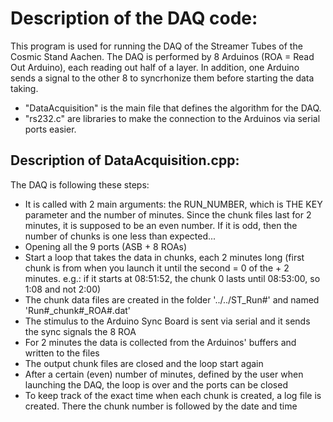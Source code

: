 # Description of the DAQ code:
This program is used for running the DAQ of the Streamer Tubes of the Cosmic Stand Aachen.
The DAQ is performed by 8 Arduinos (ROA = Read Out Arduino), each reading out half of a layer. In addition, one Arduino sends a signal to the other 8 to syncrhonize them before starting the data taking.
- "DataAcquisition" is the main file that defines the algorithm for the DAQ.
- "rs232.c" are libraries to make the connection to the Arduinos via serial ports easier.

## Description of DataAcquisition.cpp:
The DAQ is following these steps:
- It is called with 2 main arguments: the RUN_NUMBER, which is THE KEY parameter and the number of minutes. Since the chunk files last for 2 minutes, it is supposed to be an even number. If it is odd, then the number of chunks is one less than expected...
- Opening all the 9 ports (ASB + 8 ROAs)
- Start a loop that takes the data in chunks, each 2 minutes long (first chunk is from when you launch it until the second = 0 of the + 2 minutes. e.g.: if it starts at 08:51:52, the chunk 0 lasts until 08:53:00, so 1:08 and not 2:00)
- The chunk data files are created in the folder '../../ST_Run#' and named 'Run#_chunk#_ROA#.dat'
- The stimulus to the Arduino Sync Board is sent via serial and it sends the sync signals the 8 ROA
- For 2 minutes the data is collected from the Arduinos' buffers and written to the files
- The output chunk files are closed and the loop start again
- After a certain (even) number of minutes, defined by the user when launching the DAQ, the loop is over and the ports can be closed
- To keep track of the exact time when each chunk is created, a log file is created. There the chunk number is followed by the date and time
